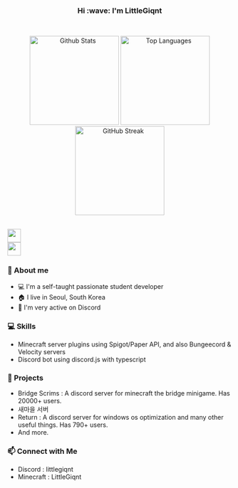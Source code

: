 <h3 align="center">Hi :wave: I'm LittleGiqnt</h1>

<br />

<p align="center">
  <picture>
    <source
      srcset="https://littlegiqnt-gh-readme-stats.vercel.app/api?username=littlegiqnt&show_icons=true&theme=tokyonight"
      media="(prefers-color-scheme: dark)"
    />
    <source
      srcset="https://littlegiqnt-gh-readme-stats.vercel.app/api?username=littlegiqnt&show_icons=true&theme=default"
      media="(prefers-color-scheme: light), (prefers-color-scheme: no-preference)"
    />
    <img height=200 alt="Github Stats" />
  </picture>
  
  <picture>
    <source
      srcset="https://littlegiqnt-gh-readme-stats.vercel.app/api/top-langs/?username=littlegiqnt&show_icons=true&theme=tokyonight&layout=donut"
      media="(prefers-color-scheme: dark)"
    />
    <source
      srcset="https://littlegiqnt-gh-readme-stats.vercel.app/api/top-langs/?username=littlegiqnt&show_icons=true&theme=default&layout=donut"
      media="(prefers-color-scheme: light), (prefers-color-scheme: no-preference)"
    />
    <img height=200 alt="Top Languages" />
  </picture>

  <a href="https://git.io/streak-stats">
    <picture>
      <source
        srcset="https://streak-stats.demolab.com?user=littlegiqnt&theme=tokyonight"
        media="(prefers-color-scheme: dark)"
      />
      <source
        srcset="https://streak-stats.demolab.com?user=littlegiqnt"
        media="(prefers-color-scheme: light), (prefers-color-scheme: no-preference)"
      />
      <img height=200 alt="GitHub Streak" />
    </picture>
  </a>
</p>

<br />

<a href="https://skillicons.dev">
  <img height=30 src="https://skillicons.dev/icons?i=js,ts,nodejs,java,kotlin,python,c,cpp,html,css,tailwind,php" />
  <br />
  <img height=30 src="https://skillicons.dev/icons?i=aws,nginx,git,github,vscode,idea,vim,docker,kubernetes,mysql,mongodb,postgres" />
</a>

### 🌟 About me
- 💻 I'm a self-taught passionate student developer
- 🏠 I live in Seoul, South Korea
- 💬 I'm very active on Discord

### 💻 Skills
- Minecraft server plugins using Spigot/Paper API, and also Bungeecord & Velocity servers
- Discord bot using discord.js with typescript

### 🚀 Projects
- Bridge Scrims : A discord server for minecraft the bridge minigame. Has 20000+ users.
- 새마을 서버
- Return : A discord server for windows os optimization and many other useful things. Has 790+ users.
- And more.

### 📫 Connect with Me
- Discord : littlegiqnt
- Minecraft : LittleGiqnt
